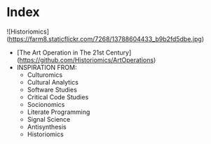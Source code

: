 Index
=====
![Historiomics] (https://farm8.staticflickr.com/7268/13788604433_b9b2fd5dbe.jpg)
* [The Art Operation in The 21st Century] (https://github.com/Historiomics/ArtOperations)
* INSPIRATION FROM:
  * Culturomics
  * Cultural Analytics
  * Software Studies
  * Critical Code Studies
  * Socionomics
  * Literate Programming
  * Signal Science
  * Antisynthesis
  * Historiomics
